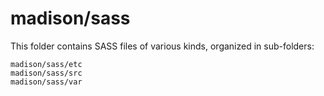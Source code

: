 # madison/sass

This folder contains SASS files of various kinds, organized in sub-folders:

    madison/sass/etc
    madison/sass/src
    madison/sass/var
